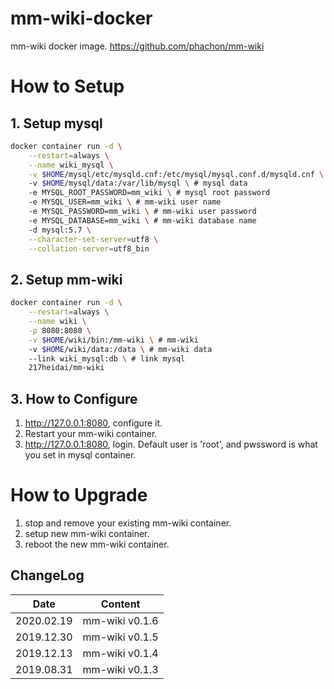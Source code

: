 # mm-wiki-docker
mm-wiki docker image. <https://github.com/phachon/mm-wiki>

# How to Setup
## 1. Setup mysql
```bash
docker container run -d \
    --restart=always \
    --name wiki_mysql \
    -v $HOME/mysql/etc/mysqld.cnf:/etc/mysql/mysql.conf.d/mysqld.cnf \ # mysql config file
    -v $HOME/mysql/data:/var/lib/mysql \ # mysql data
    -e MYSQL_ROOT_PASSWORD=mm_wiki \ # mysql root password
    -e MYSQL_USER=mm_wiki \ # mm-wiki user name
    -e MYSQL_PASSWORD=mm_wiki \ # mm-wiki user password
    -e MYSQL_DATABASE=mm_wiki \ # mm-wiki database name
    -d mysql:5.7 \
    --character-set-server=utf8 \
    --collation-server=utf8_bin
```

## 2. Setup mm-wiki
```bash
docker container run -d \
    --restart=always \
    --name wiki \
    -p 8080:8080 \
    -v $HOME/wiki/bin:/mm-wiki \ # mm-wiki
    -v $HOME/wiki/data:/data \ # mm-wiki data
    --link wiki_mysql:db \ # link mysql
    217heidai/mm-wiki
```

## 3. How to Configure
1. <http://127.0.0.1:8080>, configure it.
2. Restart your mm-wiki container.
3. <http://127.0.0.1:8080>, login. Default user is 'root', and pwssword is what you set in mysql container.

# How to Upgrade
1. stop and remove your existing mm-wiki container.
2. setup new mm-wiki container.
3. reboot the new mm-wiki container.

## ChangeLog
| Date      | Content                                                              |
|-----------|----------------------------------------------------------------------|
| 2020.02.19 | mm-wiki v0.1.6 |
| 2019.12.30 | mm-wiki v0.1.5 |
| 2019.12.13 | mm-wiki v0.1.4 |
| 2019.08.31 | mm-wiki v0.1.3 |
